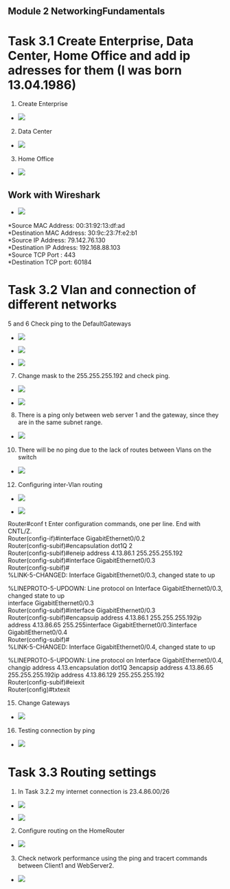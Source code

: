 ## Module 2 NetworkingFundamentals

# Task 3.1 Create Enterprise, Data Center, Home Office and add ip adresses for them (I was born 13.04.1986)

1. Create Enterprise

* ![](screen/Screenshot_1.png)

2. Data Center

* ![](screen/Screenshot_2.png)

3. Home Office

* ![](screen/Screenshot_3.png)

## Work with Wireshark

* ![](screen/Screenshot_4.png)

*Source MAC Address: 00:31:92:13:df:ad  <br/>
*Destination MAC Address: 30:9c:23:7f:e2:b1 <br/>
*Source IP Address: 79.142.76.130 <br/>
*Destination IP Address: 192.168.88.103 <br/>
*Source TCP Port : 443 <br/>
*Destination TCP port: 60184 <br/>

# Task 3.2 Vlan and connection of different networks

5 and 6 Check ping to the DefaultGateways

* ![](screen/Screenshot_5.png)

* ![](screen/Screenshot_6.png)

* ![](screen/Screenshot_7.png)

7. Change mask to the 255.255.255.192 and check ping.

* ![](screen/Screenshot_8.png)

* ![](screen/Screenshot_9.png)

8. There is a ping only between web server 1 and the gateway, since they are in the same subnet range.

* ![](screen/Screenshot_10.png)

10. There will be no ping due to the lack of routes between Vlans on the switch

* ![](screen/Screenshot_11.png)

12. Configuring inter-Vlan routing

* ![](screen/Screenshot_12.png)

* ![](screen/Screenshot_15.png)

Router#conf t
Enter configuration commands, one per line.  End with CNTL/Z.<br/>
Router(config-if)#interface GigabitEthernet0/0.2<br/>
Router(config-subif)#encapsulation dot1Q 2<br/>
Router(config-subif)#eneip address 4.13.86.1 255.255.255.192<br/>
Router(config-subif)#interface GigabitEthernet0/0.3<br/>
Router(config-subif)#<br/>
%LINK-5-CHANGED: Interface GigabitEthernet0/0.3, changed state to up<br/>

%LINEPROTO-5-UPDOWN: Line protocol on Interface GigabitEthernet0/0.3, changed state to up<br/>
interface GigabitEthernet0/0.3<br/>
Router(config-subif)#interface GigabitEthernet0/0.3<br/>
Router(config-subif)#encapsuip address 4.13.86.1 255.255.255.192ip address 4.13.86.65 255.255interface GigabitEthernet0/0.3interface<br/> GigabitEthernet0/0.4<br/>
Router(config-subif)#<br/>
%LINK-5-CHANGED: Interface GigabitEthernet0/0.4, changed state to up<br/>

%LINEPROTO-5-UPDOWN: Line protocol on Interface GigabitEthernet0/0.4, changip address 4.13.encapsulation dot1Q 3encapsip address 4.13.86.65<br/> 255.255.255.192ip address 4.13.86.129 255.255.255.192<br/>
Router(config-subif)#eiexit<br/>
Router(config)#txtexit<br/>

15. Change Gateways

* ![](screen/Screenshot_13.png)

16. Testing connection by ping

* ![](screen/Screenshot_14.png)

# Task 3.3 Routing settings
 
1. In Task 3.2.2 my internet connection is 23.4.86.00/26

* ![](screen/Screenshot_16.png)

* ![](screen/Screenshot_17.png)

2. Configure routing on the HomeRouter 

* ![](screen/Screenshot_18.png)

3. Check network performance using the ping and tracert commands between Client1 and WebServer2.

* ![](screen/Screenshot_19.png)

